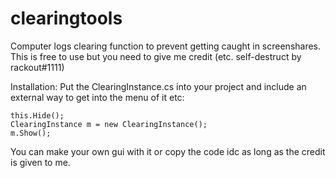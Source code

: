 # clearingtools
Computer logs clearing function to prevent getting caught in screenshares.
This is free to use but you need to give me credit (etc. self-destruct by rackout#1111)

Installation:
Put the ClearingInstance.cs into your project and include an external way to get into the menu of it
etc:
```
this.Hide();
ClearingInstance m = new ClearingInstance();
m.Show();
```
You can make your own gui with it or copy the code idc as long as the credit is given to me.
